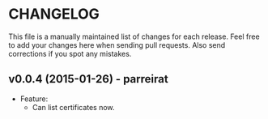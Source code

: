 # CHANGELOG

This file is a manually maintained list of changes for each release. Feel free to add your
changes here when sending pull requests. Also send corrections if you spot any mistakes.

## v0.0.4 (2015-01-26) - parreirat
* Feature:
  - Can list certificates now.
